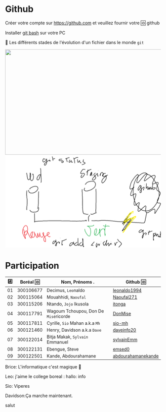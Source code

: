# Github

Créer votre compte sur https://github.com et veuillez fournir votre :id: github

Installer [git bash](https://github.com/CollegeBoreal/Tutoriels/tree/master/0.GIT) sur votre PC 

:pushpin: Les différents stades de l'évolution d'un fichier dans le monde `git` 

<image src="staging.png" width="580" height="340"></image>
![image](staging.png)


# Participation

|:hash:| Boréal :id:| Nom, Prénoms .                       |  Github :id:                                          |
|------|------------|--------------------------------------|-------------------------------------------------------| 
|   01 |  300106677	| Decimus, `Leo`naldo	                 | [leonaldo1994](https://github.com/leonaldo1994)       | 	
|   02 |  300115064 | Mouahhidi, `Naoufal`                 | [Naoufal271](https://github.com/Naoufal271)           |
|   03 |  300115206 | Ntando, `Jojo` Ikusola               | [itonga](https://github.com/itonga)                   | 	 
|   04 |  300117791 | Wagoum Tchoupou, Don De `Misé`ricorde| [DonMise](https://github.com/DonMise)                 | 	 
|   05 |  300117811 | Cyrille, `Sio` Mahan a.k.a `Mh`      | [sio-mh](https://github.com/sio-mh)                   | 	
|   06 |  300121460 | Henry, Davidson a.k.a `Dave`         | [daveinfo20](https://github.com/daveinfo20)           | 	
|   07 |  300122014 | Bitja Makak, `Sylvain` Emmanuel      | [sylvainEmm](https://github.com/sylvainEmm)           |
|   08 |  300122131 | Ebengue, Steve                       | [emsed0](https://github.com/emsed0)                   |
|   09 |  300122501 | Kande, Abdourahamane                 | [abdourahamanekande](https://gitlab.com/abdourahamanekande) |	


Brice: L'informatique c'est magique :tada:

Leo:  j'aime le college boreal  : hallo: info

Sio: Viperes

Davidson:Ça marche maintenant.


salut
